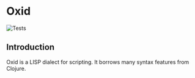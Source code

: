 # Oxid

![Tests](https://github.com/hjiang/oxid/actions/workflows/run-tests.yml/badge.svg?branch=master)

## Introduction

Oxid is a LISP dialect for scripting. It borrows many syntax features from Clojure.
